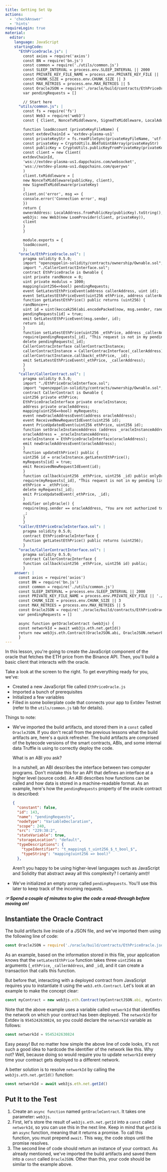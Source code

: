 ```yaml
---
title: Getting Set Up
actions:
  - 'checkAnswer'
  - 'hints'
requireLogin: true
material:
  editor:
    language: JavaScript
    startingCode:
      "EthPriceOracle.js": |
        const axios = require('axios')
        const BN = require('bn.js')
        const common = require('./utils/common.js')
        const SLEEP_INTERVAL = process.env.SLEEP_INTERVAL || 2000
        const PRIVATE_KEY_FILE_NAME = process.env.PRIVATE_KEY_FILE || './oracle/oracle_private_key'
        const CHUNK_SIZE = process.env.CHUNK_SIZE || 3
        const MAX_RETRIES = process.env.MAX_RETRIES || 5
        const OracleJSON = require('./oracle/build/contracts/EthPriceOracle.json')
        var pendingRequests = []

        // Start here
      "utils/common.js": |
        const fs = require('fs')
        const Web3 = require('web3')
        const { Client, NonceTxMiddleware, SignedTxMiddleware, LocalAddress, CryptoUtils, LoomProvider } = require('loom-js')

        function loadAccount (privateKeyFileName) {
        const extdevChainId = 'extdev-plasma-us1'
        const privateKeyStr = fs.readFileSync(privateKeyFileName, 'utf-8')
        const privateKey = CryptoUtils.B64ToUint8Array(privateKeyStr)
        const publicKey = CryptoUtils.publicKeyFromPrivateKey(privateKey)
        const client = new Client(
        extdevChainId,
        'wss://extdev-plasma-us1.dappchains.com/websocket',
        'wss://extdev-plasma-us1.dappchains.com/queryws'
        )
        client.txMiddleware = [
        new NonceTxMiddleware(publicKey, client),
        new SignedTxMiddleware(privateKey)
        ]
        client.on('error', msg => {
        console.error('Connection error', msg)
        })
        return {
        ownerAddress: LocalAddress.fromPublicKey(publicKey).toString(),
        web3js: new Web3(new LoomProvider(client, privateKey)),
        client
        }
        }

        module.exports = {
        loadAccount,
        };
      "oracle/EthPriceOracle.sol": |
        pragma solidity 0.5.0;
        import "openzeppelin-solidity/contracts/ownership/Ownable.sol";
        import "./CallerContractInterface.sol";
        contract EthPriceOracle is Ownable {
        uint private randNonce = 0;
        uint private modulus = 1000;
        mapping(uint256=>bool) pendingRequests;
        event GetLatestEthPriceEvent(address callerAddress, uint id);
        event SetLatestEthPriceEvent(uint256 ethPrice, address callerAddress);
        function getLatestEthPrice() public returns (uint256) {
        randNonce++;
        uint id = uint(keccak256(abi.encodePacked(now, msg.sender, randNonce))) % modulus;
        pendingRequests[id] = true;
        emit GetLatestEthPriceEvent(msg.sender, id);
        return id;
        }
        function setLatestEthPrice(uint256 _ethPrice, address _callerAddress, uint256 _id) public onlyOwner {
        require(pendingRequests[_id], "This request is not in my pending list.");
        delete pendingRequests[_id];
        CallerContracInterface callerContractInstance;
        callerContractInstance = CallerContracInterface(_callerAddress);
        callerContractInstance.callback(_ethPrice, _id);
        emit SetLatestEthPriceEvent(_ethPrice, _callerAddress);
        }
        }
      "caller/CallerContract.sol": |
        pragma solidity 0.5.0;
        import "./EthPriceOracleInterface.sol";
        import "openzeppelin-solidity/contracts/ownership/Ownable.sol";
        contract CallerContract is Ownable {
        uint256 private ethPrice;
        EthPriceOracleInterface private oracleInstance;
        address private oracleAddress;
        mapping(uint256=>bool) myRequests;
        event newOracleAddressEvent(address oracleAddress);
        event ReceivedNewRequestIdEvent(uint256 id);
        event PriceUpdatedEvent(uint256 ethPrice, uint256 id);
        function setOracleInstanceAddress (address _oracleInstanceAddress) public onlyOwner {
        oracleAddress = _oracleInstanceAddress;
        oracleInstance = EthPriceOracleInterface(oracleAddress);
        emit newOracleAddressEvent(oracleAddress);
        }
        function updateEthPrice() public {
        uint256 id = oracleInstance.getLatestEthPrice();
        myRequests[id] = true;
        emit ReceivedNewRequestIdEvent(id);
        }
        function callback(uint256 _ethPrice, uint256 _id) public onlyOracle {
        require(myRequests[_id], "This request is not in my pending list.");
        ethPrice = _ethPrice;
        delete myRequests[_id];
        emit PriceUpdatedEvent(_ethPrice, _id);
        }
        modifier onlyOracle() {
        require(msg.sender == oracleAddress, "You are not authorized to call this function.");
        _;
        }
        }
      "caller/EthPriceOracleInterface.sol": |
        pragma solidity 0.5.0;
        contract EthPriceOracleInterface {
        function getLatestEthPrice() public returns (uint256);
        }
      "oracle/CallerContractInterface.sol": |
        pragma solidity 0.5.0;
        contract CallerContracInterface {
        function callback(uint256 _ethPrice, uint256 id) public;
        }
    answer: |
      const axios = require('axios')
      const BN = require('bn.js')
      const common = require('./utils/common.js')
      const SLEEP_INTERVAL = process.env.SLEEP_INTERVAL || 2000
      const PRIVATE_KEY_FILE_NAME = process.env.PRIVATE_KEY_FILE || './oracle/oracle_private_key'
      const CHUNK_SIZE = process.env.CHUNK_SIZE || 3
      const MAX_RETRIES = process.env.MAX_RETRIES || 5
      const OracleJSON = require('./oracle/build/contracts/EthPriceOracle.json')
      var pendingRequests = []

      async function getOracleContract (web3js) {
      const networkId = await web3js.eth.net.getId()
      return new web3js.eth.Contract(OracleJSON.abi, OracleJSON.networks[networkId].address)
      }
---
```


In this lesson, you're going to create the JavaScript component of the oracle that fetches the ETH price from the Binance API. Then, you'll build a basic client that interacts with the oracle.

Take a look at the screen to the right. To get everything ready for you, we've:

* Created a new JavaScript file called `EthPriceOracle.js`
* Imported a bunch of prerequisites
* Initialized a few variables
* Filled in some boilerplate code that connects your app to Extdev Testnet (refer to the `utils/common.js` tab for details).

Things to note:

* We've imported the build artifacts, and stored them in a `const` called `OracleJSON`. If you don't recall from the previous lessons what the build artifacts are, here's a quick refresher. The build artifacts are comprised of the bytecode versions of the smart contracts, ABIs, and some internal data Truffle is using to correctly deploy the code.

  What is an ABI you ask?

  In a nutshell, an ABI describes the interface between two computer programs. Don't mistake this for an API that defines an interface at a higher level (source code). An ABI describes how functions can be called and how data is stored in a machine-readable format. As an example, here's how the `pendingRequests` property of the oracle contract is described:
  ```JSON
  {
    "constant": false,
    "id": 143,
    "name": "pendingRequests",
    "nodeType": "VariableDeclaration",
    "scope": 240,
    "src": "229:38:2",
    "stateVariable": true,
    "storageLocation": "default",
    "typeDescriptions": {
      "typeIdentifier": "t_mapping$_t_uint256_$_t_bool_$",
      "typeString": "mapping(uint256 => bool)"
    },
  ```
  Aren’t you happy to be using higher-level languages such as JavaScript and Solidity that abstract away all this complexity? I certainly am🤓!
* We've initialized an empty array called `pendingRequests`. You'll use this later to keep track of the incoming requests.

**_☞ Spend a couple of minutes to give the code a read-through before moving on!_**

## Instantiate the Oracle Contract

The build artifacts live inside of a JSON file, and we've imported them using the following line of code:

```JavaScript
const OracleJSON = require('./oracle/build/contracts/EthPriceOracle.json')
```

As an example, based on the information stored in this file, your application knows that the `setLatestEthPrice` function takes three `uint256`s as arguments (`_ethPrice`, `_callerAddress`, and `_id`), and it can create a transaction that calls this function.

But before that, interacting with a deployed contract from JavaScript requires you to instantiate it using the `web3.eth.Contract`. Let's look at an example to make the concept clear:

```JavaScript
const myContract = new web3js.eth.Contract(myContractJSON.abi, myContractJSON.networks[networkId].address)
```

Note that the above example uses a variable called `networkId` that identifies the network on which your contract has been deployed. The `networkId` for Extdev is `9545242630824`, so you could declare the `networkId` variable as follows:

```JavaScript
const networkId = 9545242630824
```

Easy peasy! But no matter how simple the above line of code looks, it's not such a good idea to hardcode the identifier of the network like this. Why not? Well, because doing so would require you to update `networkId` every time your contract gets deployed to a different network.

A better solution is to resolve `networkId` by calling the `web3js.eth.net.getId()` function:

```JavaScript
const networkId = await web3js.eth.net.getId()
```

## Put It to the Test

1. Create an `async function` named `getOracleContract`. It takes one parameter: `web3js`.
2. First, let's store the result of `web3js.eth.net.getId` into a `const` called `networkId`, so you can use this in the next line. Keep in mind that `getId` is an `async` function, meaning that it returns a promise. To call this function, you must prepend `await`. This way, the code stops until the promise resolves.
3. The second line of code should return an instance of your contract. As already mentioned, we've imported the build artifacts and saved them into a `const` called `OracleJSON`. Other than this, your code should be similar to the example above.
